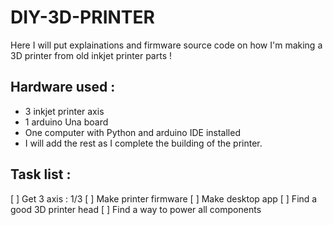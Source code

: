 # DIY-3D-PRINTER
Here I will put explainations and firmware source code on how I'm making a 3D printer from old inkjet printer parts !

## Hardware used :
  - 3 inkjet printer axis
  - 1 arduino Una board
  - One computer with Python and arduino IDE installed
  - I will add the rest as I complete the building of the printer.

## Task list :
  [ ] Get 3 axis : 1/3
  [ ] Make printer firmware
  [ ] Make desktop app
  [ ] Find a good 3D printer head
  [ ] Find a way to power all components
